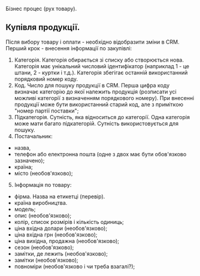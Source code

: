 Бізнес процес (рух товару).

## Купівля продукції.

Після вибору товару і оплати - необхідно відобразити зміни в CRM. Перший крок - внесення інформації по закупівлі:

1. Категорія. Категорія обирається зі списку або створюється нова. Категорія має унікальний числовий ідентифікатор (наприклад 1 - це штани, 2 - куртки і т.д.). Категорія збегігає останній використанний порядковий номер коду.
2. Код. Число для пошуку продукції в CRM. Перша цифра коду визначає категорію до якої належить продукція (розписати усі можливі категорії з визначенням порядкового номеру). При внесенні продукції може бути використанний старий код, але з приміткою "номер партії поставки";
3. Підкатегорія. Сутність, яка відноситься до категорії. Одна категорія може мати багато підкатегорій.  Сутність використовується для пошуку.
4. Постачальник: 
- назва,
- телефон або електронна пошта (одне з двох має бути обов'язково зазначено);
- країна;
- місто (необов'язково);
5. Інформація по товару:
- фірма. Назва на етикетці (перевір).
- країна виробництва.
- модель;
- опис (необов'язково);
- колір, список розмірів і кількість одиниць;
- ціна вхідна долари (необов'язково);
- ціна вхідна грн (необов'язково);
- ціна вихідна, продажна (необов'язково);
- сезон (необов'язково);
- замітки, де лежить (необов'язково);
- замітки (необов'язково);
- повноміри (необов'язково і чи треба взагалі?);